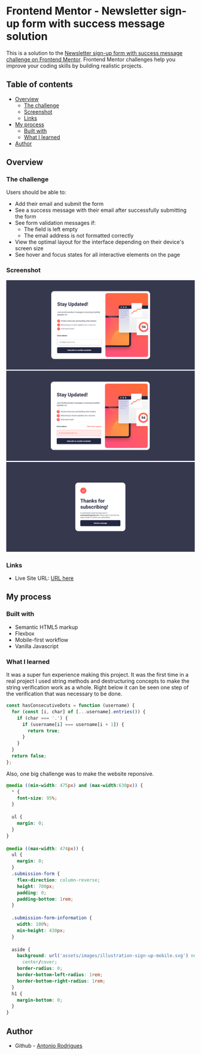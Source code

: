 # Frontend Mentor - Newsletter sign-up form with success message solution

This is a solution to the [Newsletter sign-up form with success message challenge on Frontend Mentor](https://www.frontendmentor.io/challenges/newsletter-signup-form-with-success-message-3FC1AZbNrv). Frontend Mentor challenges help you improve your coding skills by building realistic projects.

## Table of contents

- [Overview](#overview)
  - [The challenge](#the-challenge)
  - [Screenshot](#screenshot)
  - [Links](#links)
- [My process](#my-process)
  - [Built with](#built-with)
  - [What I learned](#what-i-learned)
- [Author](#author)

## Overview

### The challenge

Users should be able to:

- Add their email and submit the form
- See a success message with their email after successfully submitting the form
- See form validation messages if:
  - The field is left empty
  - The email address is not formatted correctly
- View the optimal layout for the interface depending on their device's screen size
- See hover and focus states for all interactive elements on the page

### Screenshot

![Website Screenshot](assets/images/sign-up.png)
![Website Screenshot](assets/images/sign-up-fail.png)
![Website Screenshot](assets/images/success-state.png)

### Links

- Live Site URL: [URL here](https://antoniopedro04.github.io/newsletter-sign-up-form/)

## My process

### Built with

- Semantic HTML5 markup
- Flexbox
- Mobile-first workflow
- Vanilla Javascript

### What I learned

It was a super fun experience making this project. It was the first time in a real project I used string methods and destructuring concepts to make the string verification work as a whole. Right below it can be seen one step of the verification that was necessary to be done.

```js
const hasConsecutiveDots = function (username) {
  for (const [i, char] of [...username].entries()) {
    if (char === '.') {
      if (username[i] === username[i + 1]) {
        return true;
      }
    }
  }
  return false;
};
```

Also, one big challenge was to make the website reponsive.

```css
@media ((min-width: 475px) and (max-width:630px)) {
  * {
    font-size: 95%;
  }

  ul {
    margin: 0;
  }
}

@media ((max-width: 474px)) {
  ul {
    margin: 0;
  }
  .submission-form {
    flex-direction: column-reverse;
    height: 700px;
    padding: 0;
    padding-bottom: 1rem;
  }

  .submission-form-information {
    width: 100%;
    min-height: 430px;
  }

  aside {
    background: url('assets/images/illustration-sign-up-mobile.svg') no-repeat
      center/cover;
    border-radius: 0;
    border-bottom-left-radius: 1rem;
    border-bottom-right-radius: 1rem;
  }
  h1 {
    margin-bottom: 0;
  }
}
```

## Author

- Github - [Antonio Rodrigues](https://github.com/AntonioPedro04)
